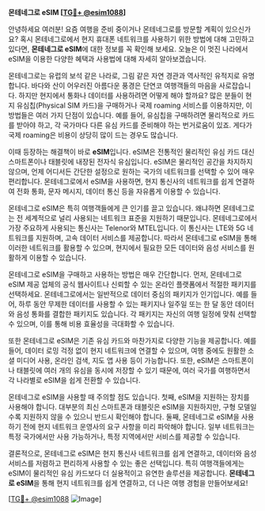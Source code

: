 **몬테네그로 eSIM [[TG💪+ @esim1088](https://t.me/s/esim1088)]**

안녕하세요 여러분! 요즘 여행을 준비 중이거나 몬테네그로를 방문할 계획이 있으신가요? 혹시 몬테네그로에서 현지 휴대폰 네트워크를 사용하기 위한 방법에 대해 고민하고 있다면, **몬테네그로 eSIM**에 대한 정보를 꼭 확인해 보세요. 오늘은 이 멋진 나라에서 eSIM을 이용한 다양한 혜택과 사용법에 대해 자세히 알아보겠습니다.

몬테네그로는 유럽의 보석 같은 나라로, 그림 같은 자연 경관과 역사적인 유적지로 유명합니다. 바다와 산이 어우러진 아름다운 풍경은 단연코 여행객들의 마음을 사로잡습니다. 하지만 현지에서 통화나 데이터를 사용하려면 어떻게 해야 할까요? 많은 분들이 현지 유심칩(Physical SIM 카드)을 구매하거나 국제 roaming 서비스를 이용하지만, 이 방법들은 여러 가지 단점이 있습니다. 예를 들어, 유심칩을 구매하려면 물리적으로 카드를 받아야 하고, 각 국가마다 다른 유심 카드를 준비해야 하는 번거로움이 있죠. 게다가 국제 roaming은 비용이 상당히 많이 드는 경우도 많습니다.

이때 등장하는 해결책이 바로 **eSIM**입니다. eSIM은 전통적인 물리적인 유심 카드 대신 스마트폰이나 태블릿에 내장된 전자식 유심입니다. eSIM은 물리적인 공간을 차지하지 않으며, 언제 어디서든 간단한 설정으로 원하는 국가의 네트워크를 선택할 수 있어 매우 편리합니다. 몬테네그로에서 eSIM을 사용하면, 현지 통신사의 네트워크를 쉽게 연결하여 전화 통화, 문자 메시지, 데이터 통신 등을 자유롭게 이용할 수 있습니다.

몬테네그로 eSIM은 특히 여행객들에게 큰 인기를 끌고 있습니다. 왜냐하면 몬테네그로는 전 세계적으로 널리 사용되는 네트워크 표준을 지원하기 때문입니다. 몬테네그로에서 가장 주요하게 사용되는 통신사는 Telenor와 MTEL입니다. 이 통신사는 LTE와 5G 네트워크를 지원하며, 고속 데이터 서비스를 제공합니다. 따라서 몬테네그로 eSIM을 통해 이러한 네트워크를 활용할 수 있으며, 현지에서 필요한 모든 데이터와 음성 서비스를 원활하게 이용할 수 있습니다.

몬테네그로 eSIM을 구매하고 사용하는 방법은 매우 간단합니다. 먼저, 몬테네그로 eSIM 제공 업체의 공식 웹사이트나 신뢰할 수 있는 온라인 플랫폼에서 적절한 패키지를 선택하세요. 몬테네그로에서는 일반적으로 데이터 중심의 패키지가 인기입니다. 예를 들어, 하루 동안 무제한 데이터를 사용할 수 있는 패키지나 일주일 또는 한 달 동안 데이터와 음성 통화를 결합한 패키지도 있습니다. 각 패키지는 자신의 여행 일정에 맞춰 선택할 수 있으며, 이를 통해 비용 효율성을 극대화할 수 있습니다.

또한 몬테네그로 eSIM은 기존 유심 카드와 마찬가지로 다양한 기능을 제공합니다. 예를 들어, 데이터 로밍 걱정 없이 현지 네트워크에 연결할 수 있으며, 여행 중에도 원활한 소셜 미디어 사용, 온라인 검색, 지도 앱 사용 등이 가능합니다. 또한, eSIM은 스마트폰이나 태블릿에 여러 개의 유심을 동시에 저장할 수 있기 때문에, 여러 국가를 여행하면서 각 나라별로 eSIM을 쉽게 전환할 수 있습니다.

몬테네그로 eSIM을 사용할 때 주의할 점도 있습니다. 첫째, eSIM을 지원하는 장치를 사용해야 합니다. 대부분의 최신 스마트폰과 태블릿은 eSIM을 지원하지만, 구형 모델일수록 지원하지 않을 수 있으니 반드시 확인해야 합니다. 둘째, 몬테네그로 eSIM을 사용하기 전에 현지 네트워크 운영사의 요구 사항을 미리 파악해야 합니다. 일부 네트워크는 특정 국가에서만 사용 가능하거나, 특정 지역에서만 서비스를 제공할 수 있습니다.

결론적으로, 몬테네그로 eSIM은 현지 통신사 네트워크를 쉽게 연결하고, 데이터와 음성 서비스를 저렴하고 편리하게 사용할 수 있는 좋은 선택입니다. 특히 여행객들에게는 eSIM이 물리적인 유심 카드보다 더 실용적이고 유연한 솔루션을 제공합니다. **몬테네그로 eSIM**을 통해 현지 네트워크를 쉽게 연결하고, 더 나은 여행 경험을 만들어보세요!

[[TG💪+ @esim1088](https://t.me/s/esim1088) ![Image](https://i.postimg.cc/Y0z9fWf4/image.png)]